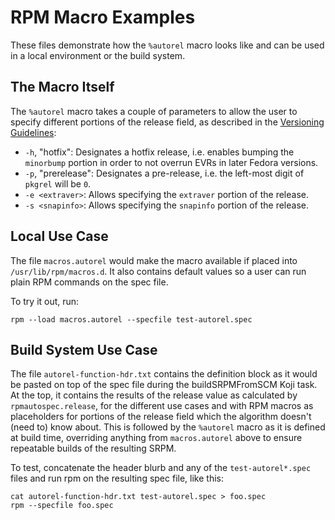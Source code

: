 # RPM Macro Examples

These files demonstrate how the `%autorel` macro looks like and can be used in a local environment
or the build system.

## The Macro Itself

The `%autorel` macro takes a couple of parameters to allow the user to specify different portions of
the release field, as described in the [Versioning
Guidelines](https://docs.fedoraproject.org/en-US/packaging-guidelines/Versioning/#_more_complex_versioning):

* `-h`, "hotfix": Designates a hotfix release, i.e. enables bumping the `minorbump` portion in order
  to not overrun EVRs in later Fedora versions.
* `-p`, "prerelease": Designates a pre-release, i.e. the left-most digit of `pkgrel` will be `0`.
* `-e <extraver>`: Allows specifying the `extraver` portion of the release.
* `-s <snapinfo>`: Allows specifying the `snapinfo` portion of the release.

## Local Use Case

The file `macros.autorel` would make the macro available if placed into `/usr/lib/rpm/macros.d`. It
also contains default values so a user can run plain RPM commands on the spec file.

To try it out, run:

    rpm --load macros.autorel --specfile test-autorel.spec

## Build System Use Case

The file `autorel-function-hdr.txt` contains the definition block as it would be pasted on top of
the spec file during the buildSRPMFromSCM Koji task. At the top, it contains the results of the
release value as calculated by `rpmautospec.release`, for the different use cases and with RPM
macros as placeholders for portions of the release field which the algorithm doesn't (need to) know
about. This is followed by the `%autorel` macro as it is defined at build time, overriding anything
from `macros.autorel` above to ensure repeatable builds of the resulting SRPM.

To test, concatenate the header blurb and any of the `test-autorel*.spec` files and run rpm on the
resulting spec file, like this:

    cat autorel-function-hdr.txt test-autorel.spec > foo.spec
    rpm --specfile foo.spec
